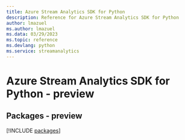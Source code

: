 ```yaml
---
title: Azure Stream Analytics SDK for Python
description: Reference for Azure Stream Analytics SDK for Python
author: lmazuel
ms.author: lmazuel
ms.data: 03/29/2023
ms.topic: reference
ms.devlang: python
ms.service: streamanalytics
---
```

# Azure Stream Analytics SDK for Python - preview
## Packages - preview
[!INCLUDE [packages](stream-analytics-index.md)]